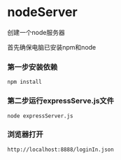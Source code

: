 # nodeServer
创建一个node服务器

首先确保电脑已安装npm和node

### 第一步安装依赖
```
npm install
```
### 第二步运行expressServe.js文件
```
node expressServer.js
```

### 浏览器打开
```
http://localhost:8888/loginIn.json
```
